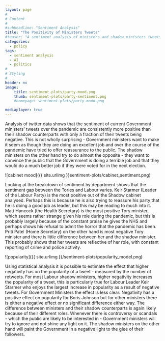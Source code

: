 ```yaml
---
layout: page
#
# Content
#
#subheadline: "Sentiment Analysis"
title: "The Positivity of Ministers Tweets"
#teaser: "A sentiment analysis of ministers and shadow ministers tweets."
categories:
  - policy
tags:
  - sentiment analysis
  - AI
  - politics
#
# Styling
#
header: no
image:
    title: sentiment-plots/party-mood.png
    thumb: sentiment-plots/party-sentiment.png
    #homepage: sentiment-plots/party-mood.png

mediaplayer: true
---
```



Analysis of twitter data shows that the sentiment of current Government ministers' tweets over the pandemic are consistently more positive than their shadow counterparts with only a fraction of their tweets being negative. This is not wholly surprising - Government ministers want to make it seem as though they are doing an excellent job and over the course of the pandemic have tried to offer reassurance to the public. The shadow ministers on the other hand try to do almost the opposite - they want to convince the public that the Government is doing a terrible job and that they would do a much better job if they were voted for in the next election.




![cabinet mood]({{ site.urlimg }}sentiment-plots/cabinet_sentiment.png)


Looking at the breakdown of sentiment by department shows that the sentiment gap between the Tories and Labour varies. Keir Starmer (Leader of the Labour Party) is the most positive out of the Shadow cabinet analysed. Perhaps this is because he is also trying to reassure his party that he is doing a good job as leader, but this may be reading to much into it. Matt Hancock (the Health Secretary) is the most positive Tory minister, which seems rather strange given his role during the pandemic, but this is probably largely because of the constant praise he gives the NHS and perhaps shows his refusal to admit the horror that the pandemic has been. Priti Patel (Home Secretary) on the other hand is most negative Tory minister and there is little difference between her and the shadow minister. This probably shows that her tweets are reflective of her role, with constant reporting of crime and police activity.



![popularity]({{ site.urlimg }}/sentiment-plots/popularity_model.png)
<br/>

Using statistical analysis it is possible to estimate the effect that higher negativity has on the popularity of a tweet - measured by the number of retweets. For most Labour shadow ministers, higher negativity increases the popularity of a tweet, this is particularly true for Labour Leader Keir Starmer who enjoys the largest increase in popularity as a result of negative tweets. For Government Ministers the effect is less clear. Negativity has a positive effect on popularity for Boris Johnson but for other ministers there is either a negative effect or no significant difference either way. The difference between ministers and their shadow counterparts is again likely because of their different roles. Whenever there is controversy or scandals - which the public are likely to be interested in - Government ministers will try to ignore and not shine any light on it. The shadow ministers on the other hand will paint the Government in a negative light to the glee of their followers.

<br/><br/><br/><br/>
